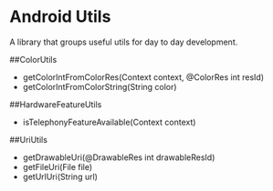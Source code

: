 # Android Utils

A library that groups useful utils for day to day development.

##ColorUtils
- getColorIntFromColorRes(Context context, @ColorRes int resId)
- getColorIntFromColorString(String color)

##HardwareFeatureUtils
- isTelephonyFeatureAvailable(Context context)

##UriUtils
- getDrawableUri(@DrawableRes int drawableResId)
- getFileUri(File file)
- getUrlUri(String url)